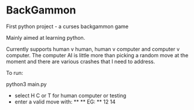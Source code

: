BackGammon
==========

First python project - a curses backgammon game

Mainly aimed at learning python. 

Currently supports human v human, human v computer and computer v computer. The computer AI is little more than picking a 
random move at the moment and there are various crashes that I need to address. 

To run:

python3 main.py


* select H C or T for human computer or testing
* enter a valid move with:
** <source pip> <dest pip>
** EG:
** 12 14
